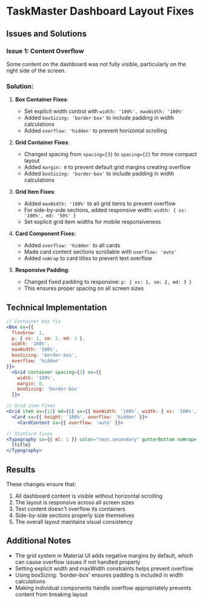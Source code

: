 # TaskMaster Dashboard Layout Fixes

## Issues and Solutions

### Issue 1: Content Overflow
Some content on the dashboard was not fully visible, particularly on the right side of the screen.

### Solution:
1. **Box Container Fixes**:
   - Set explicit width control with `width: '100%', maxWidth: '100%'`
   - Added `boxSizing: 'border-box'` to include padding in width calculations
   - Added `overflow: 'hidden'` to prevent horizontal scrolling

2. **Grid Container Fixes**:
   - Changed spacing from `spacing={3}` to `spacing={2}` for more compact layout
   - Added `margin: 0` to prevent default grid margins creating overflow
   - Added `boxSizing: 'border-box'` to include padding in width calculations

3. **Grid Item Fixes**:
   - Added `maxWidth: '100%'` to all grid items to prevent overflow
   - For side-by-side sections, added responsive width: `width: { xs: '100%', md: '50%' }`
   - Set explicit grid item widths for mobile responsiveness

4. **Card Component Fixes**:
   - Added `overflow: 'hidden'` to all cards
   - Made card content sections scrollable with `overflow: 'auto'`
   - Added `noWrap` to card titles to prevent text overflow

5. **Responsive Padding**:
   - Changed fixed padding to responsive: `p: { xs: 1, sm: 2, md: 3 }`
   - This ensures proper spacing on all screen sizes

## Technical Implementation

```jsx
// Container box fix
<Box sx={{ 
  flexGrow: 1, 
  p: { xs: 1, sm: 2, md: 3 },
  width: '100%',
  maxWidth: '100%',
  boxSizing: 'border-box',
  overflow: 'hidden'
}}>
  <Grid container spacing={2} sx={{ 
    width: '100%',
    margin: 0,
    boxSizing: 'border-box'
  }}>
```

```jsx
// Grid item fixes
<Grid item xs={12} md={6} sx={{ maxWidth: '100%', width: { xs: '100%', md: '50%' } }}>
  <Card sx={{ height: '100%', overflow: 'hidden' }}>
    <CardContent sx={{ overflow: 'auto' }}>
```

```jsx
// StatCard fixes
<Typography sx={{ ml: 1 }} color="text.secondary" gutterBottom noWrap>
  {title}
</Typography>
```

## Results

These changes ensure that:
1. All dashboard content is visible without horizontal scrolling
2. The layout is responsive across all screen sizes
3. Text content doesn't overflow its containers
4. Side-by-side sections properly size themselves
5. The overall layout maintains visual consistency

## Additional Notes

- The grid system in Material UI adds negative margins by default, which can cause overflow issues if not handled properly
- Setting explicit width and maxWidth constraints helps prevent overflow
- Using boxSizing: 'border-box' ensures padding is included in width calculations
- Making individual components handle overflow appropriately prevents content from breaking layout
